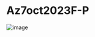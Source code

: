 # Az7oct2023F-P
![image](https://github.com/azizikirri/Az7oct2023F-P/assets/122386795/dd7b57f2-684a-4f56-9449-be99e8397132)

